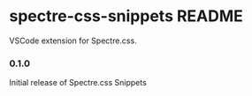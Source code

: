 # spectre-css-snippets README

VSCode extension for Spectre.css.

### 0.1.0

Initial release of Spectre.css Snippets
